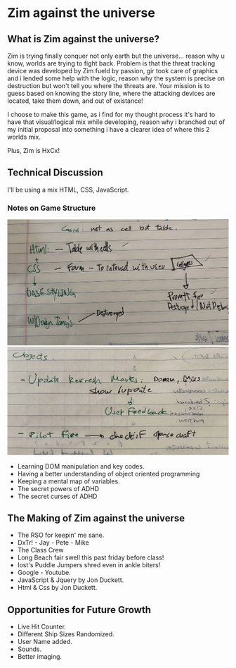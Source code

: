 # Zim against the universe

## What is Zim against the universe?

Zim is trying finally conquer not only earth but the universe... reason why u know, worlds are trying to fight back. Problem is that the threat tracking device was developed by Zim fueld by passion, gir took care of graphics and i lended some help with the logic, reason why the system is precise on destruction but won't tell you where the threats are. Your mission is to guess based on knowing the story line, where the attacking devices are located, take them down, and out of existance!

I choose to make this game, as i find for my thought process it's hard to have that visual/logical mix while developing, reason why i branched out of my initial proposal into something i have a clearer idea of where this 2 worlds mix.

Plus, Zim is HxCx!

## Technical Discussion

I'll be using a mix HTML, CSS, JavaScript.

### Notes on Game Structure
![Wireframe](./assets/IMG_0712.JPG)
![Wireframe](./assets/IMG_0713.JPG)

- Learning DOM manipulation and key codes.
- Having a better understanding of object oriented programming
- Keeping a mental map of variables.
- The secret powers of ADHD
- The secret curses of ADHD

## The Making of Zim against the universe

- The RSO for keepin' me sane.
- DxTr! - Jay - Pete - Mike
- The Class Crew
- Long Beach fair swell this past friday before class!
- lost's Puddle Jumpers shred even in ankle biters!
- Google - Youtube.
- JavaScript & Jquery by Jon Duckett.
- Html & Css by Jon Duckett.

## Opportunities for Future Growth

- Live Hit Counter.
- Different Ship Sizes Randomized.
- User Name added.
- Sounds.
- Better imaging.
